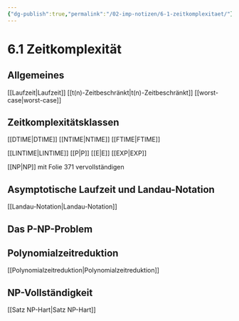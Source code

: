 ```yaml
---
{"dg-publish":true,"permalink":"/02-imp-notizen/6-1-zeitkomplexitaet/"}
---
```


# 6.1 Zeitkomplexität
## Allgemeines
[[Laufzeit|Laufzeit]]
[[t(n)-Zeitbeschränkt|t(n)-Zeitbeschränkt]]
[[worst-case|worst-case]]

## Zeitkomplexitätsklassen
[[DTIME|DTIME]]
[[NTIME|NTIME]]
[[FTIME|FTIME]]

[[LINTIME|LINTIME]]
[[P|P]]
[[E|E]]
[[EXP|EXP]]

[[NP|NP]]
mit Folie 371 vervollständigen

## Asymptotische Laufzeit und Landau-Notation
[[Landau-Notation|Landau-Notation]]

## Das P-NP-Problem
## Polynomialzeitreduktion
[[Polynomialzeitreduktion|Polynomialzeitreduktion]]
## NP-Vollständigkeit
[[Satz NP-Hart|Satz NP-Hart]]
